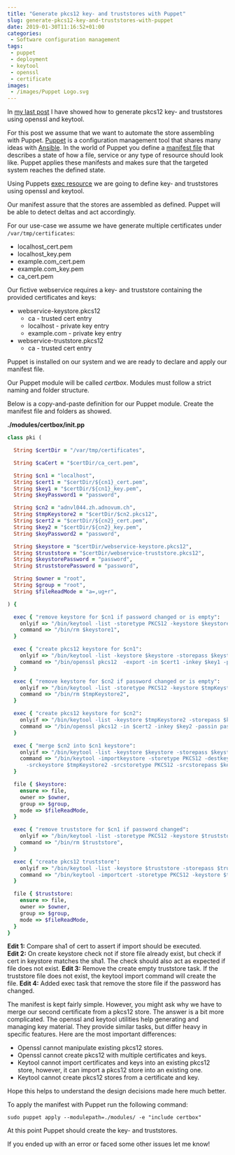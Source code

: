 ```yaml
---
title: "Generate pkcs12 key- and truststores with Puppet"
slug: generate-pkcs12-key-and-truststores-with-puppet
date: 2019-01-30T11:16:52+01:00
categories:
 - Software configuration management
tags:
 - puppet
 - deployment
 - keytool
 - openssl
 - certificate
images:
 - /images/Puppet Logo.svg
---
```


In [my last post](https://janikvonrotz.ch/2019/01/22/create-pkcs12-key-and-truststore-with-keytool-and-openssl/) I have showed how to generate pkcs12 key- and truststores using openssl and keytool.

For this post we assume that we want to automate the store assembling with Puppet. [Puppet](https://puppet.com/) is a configuration management tool that shares many ideas with [Ansible](https://www.ansible.com/). In the world of Puppet you define a [manifest file](https://puppet.com/docs/puppet/5.5/lang_summary.html#files) that describes a state of how a file, service or any type of resource should look like. Puppet applies these manifests and makes sure that the targeted system reaches the defined state.
<!--more-->

Using Puppets [exec resource](https://puppet.com/docs/puppet/5.3/types/exec.html) we are going to define key- and truststores using openssl and keytool.

Our manifest assure that the stores are assembled as defined. Puppet will be able to detect deltas and act accordingly.

For our use-case we assume we have generate multiple certificates under `/var/tmp/certificates`:

* localhost_cert.pem
* localhost_key.pem
* example.com_cert.pem
* example.com_key.pem
* ca_cert.pem

Our fictive webservice requires a key- and truststore containing the provided certificates and keys:

* webservice-keystore.pkcs12
  * ca - trusted cert entry
  * localhost - private key entry
  * example.com - private key entry
* webservice-truststore.pkcs12
  * ca - trusted cert entry

Puppet is installed on our system and we are ready to declare and apply our manifest file.

Our Puppet module will be called *certbox*. Modules must follow a strict naming and folder structure.

Below is a copy-and-paste definition for our Puppet module. Create the manifest file and folders as showed.

**./modules/certbox/init.pp**

```rb
class pki (

  String $certDir = "/var/tmp/certificates",

  String $caCert = "$certDir/ca_cert.pem",

  String $cn1 = "localhost",
  String $cert1 = "$certDir/${cn1}_cert.pem",
  String $key1 = "$certDir/${cn1}_key.pem",
  String $keyPassword1 = "password",

  String $cn2 = "adnvl044.zh.adnovum.ch",
  String $tmpKeystore2 = "$certDir/$cn2.pkcs12",
  String $cert2 = "$certDir/${cn2}_cert.pem",
  String $key2 = "$certDir/${cn2}_key.pem",
  String $keyPassword2 = "password",

  String $keystore = "$certDir/webservice-keystore.pkcs12",
  String $truststore = "$certDir/webservice-truststore.pkcs12",
  String $keystorePassword = "password",
  String $truststorePassword = "password",

  String $owner = "root",
  String $group = "root",
  String $fileReadMode = "a=,ug+r",

) {

  exec { "remove keystore for $cn1 if password changed or is empty":
    onlyif => "/bin/keytool -list -storetype PKCS12 -keystore $keystore -storepass $keystorePass | grep 'password was incorrect\\|file exists, but is empty'",
    command => "/bin/rm $keystore1",
  }

  exec { "create pkcs12 keystore for $cn1":
    onlyif => "/bin/keytool -list -keystore $keystore -storepass $keystorePassword | grep $(openssl x509 -noout -fingerprint -sha1 -in $cert1 | cut -f2 -d \"=\");test $? -eq 1",
    command => "/bin/openssl pkcs12  -export -in $cert1 -inkey $key1 -passin pass:$keyPassword1 -certfile $caCert -out $keystore -passout pass:$keystorePassword -name $cn1",
  }

  exec { "remove keystore for $cn2 if password changed or is empty":
    onlyif => "/bin/keytool -list -storetype PKCS12 -keystore $tmpKeystore2 -storepass $keystorePass | grep 'password was incorrect\\|file exists, but is empty'",
    command => "/bin/rm $tmpKeystore2",
  }

  exec { "create pkcs12 keystore for $cn2":
    onlyif => "/bin/keytool -list -keystore $tmpKeystore2 -storepass $keystorePassword | grep $(openssl x509 -noout -fingerprint -sha1 -in $cert2 | cut -f2 -d \"=\");test $? -eq 1",
    command => "/bin/openssl pkcs12 -in $cert2 -inkey $key2 -passin pass:$keyPassword2 -export -out $tmpKeystore2 -passout pass:$keystorePassword -name $cn2",
  }

  exec { "merge $cn2 into $cn1 keystore":
    onlyif => "/bin/keytool -list -keystore $keystore -storepass $keystorePassword | grep $(openssl x509 -noout -fingerprint -sha1 -in $cert2 | cut -f2 -d \"=\");test $? -eq 1",
    command => "/bin/keytool -importkeystore -storetype PKCS12 -destkeystore $keystore -deststorepass $keystorePassword -destkeypass $keystorePassword \
      -srckeystore $tmpKeystore2 -srcstoretype PKCS12 -srcstorepass $keystorePassword -alias $cn2 -noprompt",
  }

  file { $keystore:
    ensure => file,
    owner => $owner,
    group => $group,
    mode => $fileReadMode,
  }

  exec { "remove truststore for $cn1 if password changed":
    onlyif => "/bin/keytool -list -storetype PKCS12 -keystore $truststore -storepass $truststorePass | grep 'password was incorrect'",
    command => "/bin/rm $truststore",
  }

  exec { "create pkcs12 truststore":
    onlyif => "/bin/keytool -list -keystore $truststore -storepass $truststorePassword | grep $(openssl x509 -noout -fingerprint -sha1 -in $caCert | cut -f2 -d \"=\");test $? -eq 1",
    command => "/bin/keytool -importcert -storetype PKCS12 -keystore $truststore -storepass $truststorePassword -alias ca -file $caCert -noprompt",
  }

  file { $truststore:
    ensure => file,
    owner => $owner,
    group => $group,
    mode => $fileReadMode,
  }
}
```

**Edit 1:** Compare sha1 of cert to assert if import should be executed.  
**Edit 2:** On create keystore check not if store file already exist, but check if cert in keystore matches the sha1. The check should also act as expected if file does not exist.
**Edit 3:** Remove the create empty truststore task. If the truststore file does not exist, the keytool import command will create the file.
**Edit 4:** Added exec task that remove the store file if the password has changed.

The manifest is kept fairly simple. However, you might ask why we have to merge our second certificate from a pkcs12 store. The answer is a bit more complicated. The openssl and keytool utilities help generating and managing key material. They provide similar tasks, but differ heavy in specific features. Here are the most important differences:

* Openssl cannot manipulate existing pkcs12 stores.
* Openssl cannot create pkcs12 with multiple certificates and keys.
* Keytool cannot import certificates and keys into an existing pkcs12 store, however, it can import a pkcs12 store into an existing one.
* Keytool cannot create pkcs12 stores from a certificate and key.

Hope this helps to understand the design decisions made here much better.

To apply the manifest with Puppet run the following command:

`sudo puppet apply --modulepath=./modules/ -e "include certbox"`

At this point Puppet should create the key- and truststores.

If you ended up with an error or faced some other issues let me know!